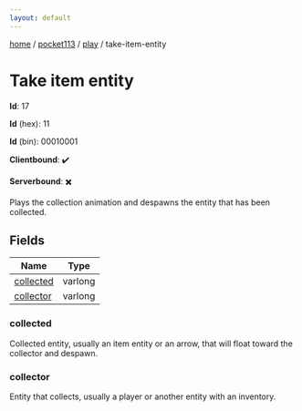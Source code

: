 ```yaml
---
layout: default
---
```


[home](/)  /  [pocket113](/protocol/pocket113)  /  [play](/protocol/pocket113/play)  /  take-item-entity

# Take item entity

**Id**: 17

**Id** (hex): 11

**Id** (bin): 00010001

**Clientbound**: ✔️

**Serverbound**: ✖️

Plays the collection animation and despawns the entity that has been collected.

## Fields

Name | Type
---|---
[collected](#collected) | varlong
[collector](#collector) | varlong

### collected

Collected entity, usually an item entity or an arrow, that will float toward the collector and despawn.

### collector

Entity that collects, usually a player or another entity with an inventory.
